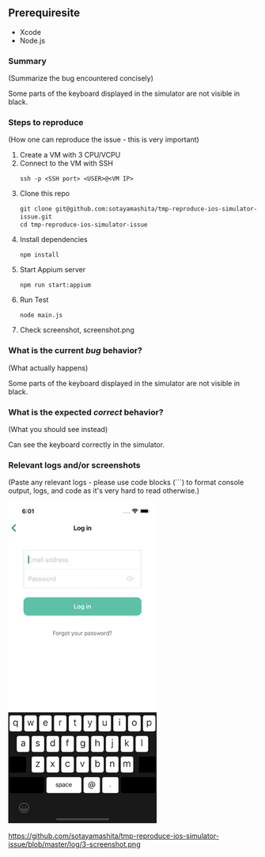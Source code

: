 ## Prerequiresite

- Xcode
- Node.js

### Summary

(Summarize the bug encountered concisely)

Some parts of the keyboard displayed in the simulator are not visible in black.

### Steps to reproduce

(How one can reproduce the issue - this is very important)

1. Create a VM with 3 CPU/VCPU
1. Connect to the VM with SSH
    ```
    ssh -p <SSH port> <USER>@<VM IP>
    ```
1. Clone this repo
    ```
    git clone git@github.com:sotayamashita/tmp-reproduce-ios-simulator-issue.git
    cd tmp-reproduce-ios-simulator-issue
    ```
1. Install dependencies
    ```
    npm install
    ```
1. Start Appium server
    ```
    npm run start:appium
    ```
1. Run Test
    ```
    node main.js
    ```
1. Check screenshot, screenshot.png

### What is the current *bug* behavior?

(What actually happens)

Some parts of the keyboard displayed in the simulator are not visible in black.

### What is the expected *correct* behavior?

(What you should see instead)

Can see the keyboard correctly in the simulator.

### Relevant logs and/or screenshots

(Paste any relevant logs - please use code blocks (\`\`\`) to format console output,
logs, and code as it's very hard to read otherwise.)

<img src="https://github.com/sotayamashita/tmp-reproduce-ios-simulator-issue/blob/master/log/3-screenshot.png?raw=true" width="300" />

https://github.com/sotayamashita/tmp-reproduce-ios-simulator-issue/blob/master/log/3-screenshot.png

